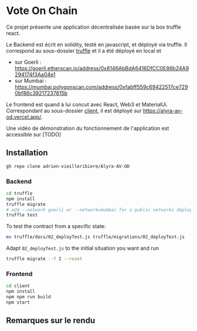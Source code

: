 # Vote On Chain

Ce projet présente une application décentralisée basée sur la box truffle react.

Le Backend est écrit en solidity, testé en javascript, et déployé via truffle. 
Il correspond au sous-dossier [truffle](./truffle) 
et il a été déployé en local et 
- sur Goerli : https://goerli.etherscan.io/address/0x8146AbBdA6416DfCC0E86b24A9294174f3Aa04e1
- sur Mumbai : https://mumbai.polygonscan.com/address/0xfabff559c69422517ce7290bf86c39217237815b

Le frontend est quand à lui concut avec React, Web3 et MaterialUi.
Correspondant au sous-dossier [client](./client), 
il est déployé sur https://alyra-av-od.vercel.app/.

Une vidéo de démonstration du fonctionnement de l'application est accessible sur 
[TODO]

## Installation
```sh
gh repo clone adrien-vieilleribiere/Alyra-AV-OD
```

### Backend
```sh
cd truffle
npm install
truffle migrate
# add --network goerli or --network=mumbai for a public networks deployment
truffle test
```

To test the contract from a specific state:
```sh
mv truffle/docs/02_deployTest.js truffle/migrations/02_deployTest.js
```
Adapt `02_deployTest.js` to the initial situation you want and run
```sh
truffle migrate --f 2 --reset 
```
### Frontend

```sh
cd client
npm install
npm npm run build
npm start
```

## Remarques sur le rendu


